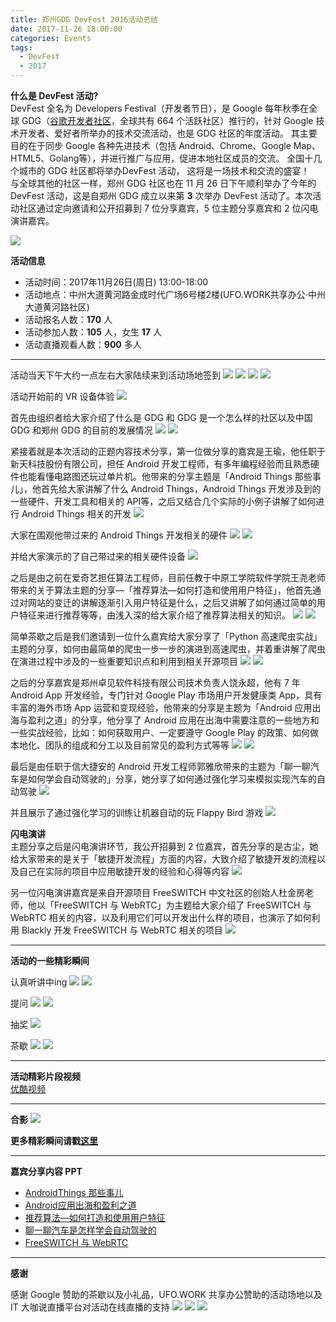 ```yaml
---
title: 郑州GDG DevFest 2016活动总结
date: 2017-11-26 18:00:00
categories: Events
tags:
  - DevFest
  - 2017
---
```


**什么是 DevFest 活动?**<br>
DevFest 全名为 Developers Festival（开发者节日），是 Google 每年秋季在全球 GDG（[谷歌开发者社区](http://www.chinagdg.com/forum.php)，全球共有 664 个活跃社区）推行的，针对 Google 技术开发者、爱好者所举办的技术交流活动，也是 GDG 社区的年度活动。 其主要目的在于同步 Google 各种先进技术（包括 Android、Chrome、Google Map、HTML5、Golang等），并进行推广与应用，促进本地社区成员的交流。 全国十几个城市的 GDG 社区都将举办DevFest 活动， 这将是一场技术和交流的盛宴！<br>
与全球其他的社区一样，郑州 GDG 社区也在 11 月 26 日下午顺利举办了今年的 DevFest 活动，这是自郑州 GDG 成立以来第 **3** 次举办 DevFest 活动了。本次活动社区通过定向邀请和公开招募到 7 位分享嘉宾，5 位主题分享嘉宾和 2 位闪电演讲嘉宾。

<!-- more -->

![](https://uc0.chinagdg.com/attachment/forum/201712/03/041033sbnn6obr5gonbzbs.jpg)

**活动信息**
- 活动时间：2017年11月26日(周日) 13:00-18:00
- 活动地点：中州大道黄河路金成时代广场6号楼2楼(UFO.WORK共享办公·中州大道黄河路社区)
- 活动报名人数：**170** 人
- 活动参加人数：**105** 人，女生 **17** 人
- 活动直播观看人数：**900** 多人

----

活动当天下午大约一点左右大家陆续来到活动场地签到
![](https://uc0.chinagdg.com/attachment/forum/201712/03/041634z2io2zpallagc22c.jpg)
![](https://uc0.chinagdg.com/attachment/forum/201712/03/041637fa8rxoeuab61rox7.jpg)
![](https://uc0.chinagdg.com/attachment/forum/201712/03/041641i47779g74l00gwv1.jpg)
![](https://uc0.chinagdg.com/attachment/forum/201712/03/041643i4zqmc3a94v4m099.jpg)


活动开始前的 VR 设备体验
![](https://uc0.chinagdg.com/attachment/forum/201712/03/041646innamnlvi8zrm5pv.jpg)


首先由组织者给大家介绍了什么是 GDG 和 GDG 是一个怎么样的社区以及中国 GDG 和郑州 GDG 的目前的发展情况
![](https://uc0.chinagdg.com/attachment/forum/201712/03/041648zji2d6xnx5icl0r2.jpg)
![](https://uc0.chinagdg.com/attachment/forum/201712/03/041703q3qzakw4vk8wzcwr.jpg)


紧接着就是本次活动的正题内容技术分享，第一位做分享的嘉宾是王瑜，他任职于新天科技股份有限公司，担任 Android 开发工程师，有多年编程经验而且熟悉硬件也能看懂电路图还玩过单片机。他带来的分享主题是「Android Things 那些事儿」，他首先给大家讲解了什么 Android Things，Android Things 开发涉及到的一些硬件、开发工具和相关的 API等，之后又结合几个实际的小例子讲解了如何进行 Android Things 相关的开发
![](https://uc0.chinagdg.com/attachment/forum/201712/03/041706ja28w393om8i5us3.jpg)


大家在围观他带过来的 Android Things 开发相关的硬件
![](https://uc0.chinagdg.com/attachment/forum/201712/03/041712jl7vvvo5szfnw36p.jpg)
![](https://uc0.chinagdg.com/attachment/forum/201712/03/041715rojo1eq1v88v1q8e.jpg)


并给大家演示的了自己带过来的相关硬件设备
![](https://uc0.chinagdg.com/attachment/forum/201712/03/041719d4emcao48di94die.jpg)


之后是由之前在爱奇艺担任算法工程师，目前任教于中原工学院软件学院王尧老师带来的关于算法主题的分享––「推荐算法—如何打造和使用用户特征」，他首先通过对网站的变迁的讲解逐渐引入用户特征是什么，之后又讲解了如何通过简单的用户特征来进行推荐等等，由浅入深的给大家介绍了推荐算法相关的知识。
![](https://uc0.chinagdg.com/attachment/forum/201712/03/041722stn8nnnz55m84n88.jpg)
![](https://uc0.chinagdg.com/attachment/forum/201712/03/041726m0m4cv954mya9mug.jpg)


简单茶歇之后是我们邀请到一位什么嘉宾给大家分享了「Python 高速爬虫实战」主题的分享，如何由最简单的爬虫一步一步的演进到高速爬虫，并着重讲解了爬虫在演进过程中涉及的一些重要知识点和利用到相关开源项目
![](https://uc0.chinagdg.com/attachment/forum/201712/03/041728otbrwn001s20z6ni.jpg)
![](https://uc0.chinagdg.com/attachment/forum/201712/03/041730cu2c6z9zxmsz6uof.jpg)


之后的分享嘉宾是郑州卓见软件科技有限公司技术负责人饶永超，他有 7 年 Android App 开发经验，专门针对 Google Play 市场用户开发健康类 App，具有丰富的海外市场 App 运营和变现经验，他带来的分享是主题为「Android 应用出海与盈利之道」的分享，他分享了 Android 应用在出海中需要注意的一些地方和一些实战经验，比如：如何获取用户、一定要遵守 Google Play 的政策、如何做本地化、团队的组成和分工以及目前常见的盈利方式等等
![](https://uc0.chinagdg.com/attachment/forum/201712/03/041733k761lii17z7ldb1a.jpg)
![](https://uc0.chinagdg.com/attachment/forum/201712/03/041736ym7umonwujnqhrjh.jpg)


最后是由任职于信大捷安的 Android 开发工程师郭雅欣带来的主题为「聊一聊汽车是如何学会自动驾驶的」分享，她分享了如何通过强化学习来模拟实现汽车的自动驾驶
![](https://uc0.chinagdg.com/attachment/forum/201712/03/041738pmmb3pmbp8d8dk09.jpg)


并且展示了通过强化学习的训练让机器自动的玩 Flappy Bird 游戏
![](https://uc0.chinagdg.com/attachment/forum/201712/03/041741e0fjr1x8er36rdap.jpg)


**闪电演讲**<br>
主题分享之后是闪电演讲环节，我公开招募到 2 位嘉宾，首先分享的是古尘，她给大家带来的是关于「敏捷开发流程」方面的内容，大致介绍了敏捷开发的流程以及自己在实际的项目中应用敏捷开发的经验和心得等内容
![](https://uc0.chinagdg.com/attachment/forum/201712/03/041745l6oussoccfqqc0rj.jpg)


另一位闪电演讲嘉宾是来自开源项目 FreeSWITCH 中文社区的创始人杜金房老师，他以「FreeSWITCH 与 WebRTC」为主题给大家介绍了 FreeSWITCH 与 WebRTC 相关的内容，以及利用它们可以开发出什么样的项目，也演示了如何利用 Blackly 开发 FreeSWITCH 与 WebRTC 相关的项目
![](https://uc0.chinagdg.com/attachment/forum/201712/03/041748dohfm17a2bvhoyov.jpg)

----

**活动的一些精彩瞬间**

认真听讲中ing
![](https://uc0.chinagdg.com/attachment/forum/201712/03/041751jnmx0vx8f8xxkp9n.jpg)
![](https://uc0.chinagdg.com/attachment/forum/201712/03/041753tinin0w22b7i932r.jpg)


提问
![](https://uc0.chinagdg.com/attachment/forum/201712/03/041755slmucaprrrgjmt4l.jpg)
![](https://uc0.chinagdg.com/attachment/forum/201712/03/041758szp44vv5psmc7v7a.jpg)


抽奖
![](https://uc0.chinagdg.com/attachment/forum/201712/03/041801duso11vetcszl1vu.jpg)


茶歇
![](https://uc0.chinagdg.com/attachment/forum/201712/03/041803zsf4gtjzt21lf382.jpg)
![](https://uc0.chinagdg.com/attachment/forum/201712/03/041806bvzs4qtuwft9q0r0.jpg)

-----

**活动精彩片段视频**<br>
[优酷视频](http://v.youku.com/v_show/id_XMzIwMDY5OTc4NA==.html?spm=a2h0j.11185381.listitem_page1.5~A)

----

**合影**
![](https://uc0.chinagdg.com/attachment/forum/201712/03/041809fe5dedckkhkdodye.jpg)

**更多精彩瞬间请戳[这里](https://www.meetup.com/gdg-zhengzhou/photos/all_photos/?photoAlbumId=28349443)**

----

**嘉宾分享内容 PPT**

- [AndroidThings 那些事儿](https://github.com/GDGZhengzhou/Events/blob/master/DevFest/2017/AndroidThings%20%E9%82%A3%E4%BA%9B%E4%BA%8B%E5%84%BF.pdf)
- [Android应用出海和盈利之道](https://github.com/GDGZhengzhou/Events/blob/master/DevFest/2017/Android%E5%BA%94%E7%94%A8%E5%87%BA%E6%B5%B7%E5%92%8C%E7%9B%88%E5%88%A9%E4%B9%8B%E9%81%93.pdf)
- [推荐算法—如何打造和使用用户特征](https://github.com/GDGZhengzhou/Events/blob/master/DevFest/2017/%E6%8E%A8%E8%8D%90%E7%AE%97%E6%B3%95%E2%80%94%E5%A6%82%E4%BD%95%E6%89%93%E9%80%A0%E5%92%8C%E4%BD%BF%E7%94%A8%E7%94%A8%E6%88%B7%E7%89%B9%E5%BE%81.pdf)
- [聊一聊汽车是怎样学会自动驾驶的](https://github.com/GDGZhengzhou/Events/blob/master/DevFest/2017/%E8%81%8A%E4%B8%80%E8%81%8A%E6%B1%BD%E8%BD%A6%E6%98%AF%E6%80%8E%E6%A0%B7%E5%AD%A6%E4%BC%9A%E8%87%AA%E5%8A%A8%E9%A9%BE%E9%A9%B6%E7%9A%84.pdf)
- [FreeSWITCH 与 WebRTC](https://github.com/GDGZhengzhou/Events/blob/master/DevFest/2017/FreeSWITCH%20%E4%B8%8E%20WebRTC.pdf)

----

**感谢**

感谢 Google 赞助的茶歇以及小礼品，UFO.WORK 共享办公赞助的活动场地以及 IT 大咖说直播平台对活动在线直播的支持
![](https://uc0.chinagdg.com/attachment/forum/201712/03/041811sgmdakhh3ddcadh3.jpg)
![](https://ws4.sinaimg.cn/large/006tNc79ly1fm3092nf1hj309u07dtbu.jpg)
![](https://uc0.chinagdg.com/attachment/forum/201712/03/041814sfn7l8ebl68zjob7.jpg)
